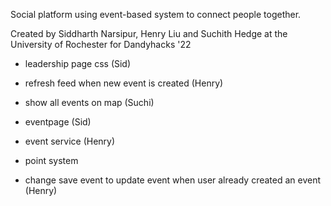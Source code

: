 Social platform using event-based system to connect people together.

Created by Siddharth Narsipur, Henry Liu and Suchith Hedge at the University of Rochester for Dandyhacks '22

- leadership page css (Sid)

- refresh feed when new event is created (Henry)

- show all events on map (Suchi)

- eventpage (Sid)

- event service (Henry)

- point system

- change save event to update event when user already created an event (Henry)
